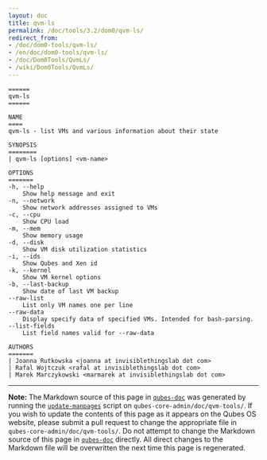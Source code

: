 ```yaml
---
layout: doc
title: qvm-ls
permalink: /doc/tools/3.2/dom0/qvm-ls/
redirect_from:
- /doc/dom0-tools/qvm-ls/
- /en/doc/dom0-tools/qvm-ls/
- /doc/Dom0Tools/QvmLs/
- /wiki/Dom0Tools/QvmLs/
---
```


```
======
qvm-ls
======

NAME
====
qvm-ls - list VMs and various information about their state

SYNOPSIS
========
| qvm-ls [options] <vm-name>

OPTIONS
=======
-h, --help
    Show help message and exit
-n, --network
    Show network addresses assigned to VMs
-c, --cpu
    Show CPU load
-m, --mem
    Show memory usage
-d, --disk
    Show VM disk utilization statistics
-i, --ids
    Show Qubes and Xen id
-k, --kernel
    Show VM kernel options
-b, --last-backup
    Show date of last VM backup
--raw-list
    List only VM names one per line
--raw-data
    Display specify data of specified VMs. Intended for bash-parsing.
--list-fields
    List field names valid for --raw-data

AUTHORS
=======
| Joanna Rutkowska <joanna at invisiblethingslab dot com>
| Rafal Wojtczuk <rafal at invisiblethingslab dot com>
| Marek Marczykowski <marmarek at invisiblethingslab dot com>
```

-----

**Note:** The Markdown source of this page in [`qubes-doc`] was generated by
running the [`update-manpages`] script on `qubes-core-admin/doc/qvm-tools/`.
If you wish to update the contents of this page as it appears on the Qubes OS
website, please submit a pull request to change the appropriate file in
`qubes-core-admin/doc/qvm-tools/`. Do not attempt to change the Markdown source
of this page in [`qubes-doc`] directly. All direct changes to the Markdown file will be
overwritten the next time this page is regenerated.

[`qubes-doc`]: https://github.com/QubesOS/qubes-doc/
[`update-manpages`]: https://github.com/QubesOS/qubesos.github.io/blob/master/_utils/update-manpages

